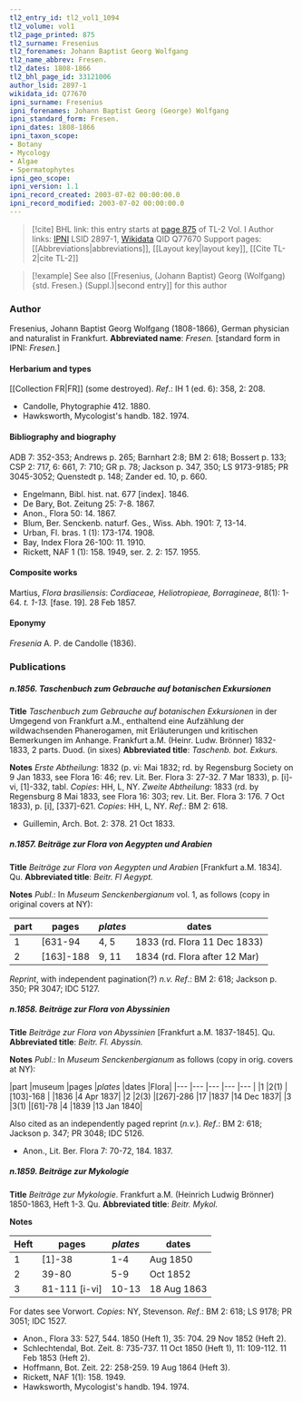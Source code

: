 ```yaml
---
tl2_entry_id: tl2_vol1_1094
tl2_volume: vol1
tl2_page_printed: 875
tl2_surname: Fresenius
tl2_forenames: Johann Baptist Georg Wolfgang
tl2_name_abbrev: Fresen.
tl2_dates: 1808-1866
tl2_bhl_page_id: 33121006
author_lsid: 2897-1
wikidata_id: Q77670
ipni_surname: Fresenius
ipni_forenames: Johann Baptist Georg (George) Wolfgang
ipni_standard_form: Fresen.
ipni_dates: 1808-1866
ipni_taxon_scope: 
- Botany
- Mycology
- Algae
- Spermatophytes
ipni_geo_scope: 
ipni_version: 1.1
ipni_record_created: 2003-07-02 00:00:00.0
ipni_record_modified: 2003-07-02 00:00:00.0
---
```


> [!cite] BHL link: this entry starts at [page 875](https://www.biodiversitylibrary.org/page/33121006) of TL-2 Vol. I
> Author links: [IPNI](https://www.ipni.org/a/2897-1) LSID 2897-1, [Wikidata](https://www.wikidata.org/wiki/Q77670) QID Q77670
> Support pages: [[Abbreviations|abbreviations]], [[Layout key|layout key]], [[Cite TL-2|cite TL-2]]

> [!example] See also [[Fresenius, (Johann Baptist) Georg (Wolfgang) {std. Fresen.} (Suppl.)|second entry]] for this author

### Author

Fresenius, Johann Baptist Georg Wolfgang (1808-1866), German physician and naturalist in Frankfurt. 
**Abbreviated name**: *Fresen.* \[standard form in IPNI: *Fresen.*\]

#### Herbarium and types

[[Collection FR|FR]] (some destroyed).
*Ref*.: IH 1 (ed. 6): 358, 2: 208.
- Candolle, Phytographie 412. 1880.
- Hawksworth, Mycologist's handb. 182. 1974.

#### Bibliography and biography

ADB 7: 352-353; Andrews p. 265; Barnhart 2:8; BM 2: 618; Bossert p. 133; CSP 2: 717, 6: 661, 7: 710; GR p. 78; Jackson p. 347, 350; LS 9173-9185; PR 3045-3052; Quenstedt p. 148; Zander ed. 10, p. 660.
- Engelmann, Bibl. hist. nat. 677 \[index\]. 1846.
- De Bary, Bot. Zeitung 25: 7-8. 1867.
- Anon., Flora 50: 14. 1867.
- Blum, Ber. Senckenb. naturf. Ges., Wiss. Abh. 1901: 7, 13-14.
- Urban, Fl. bras. 1 (1): 173-174. 1908.
- Bay, Index Flora 26-100: 11. 1910.
- Rickett, NAF 1 (1): 158. 1949, ser. 2. 2: 157. 1955.

#### Composite works

Martius, *Flora brasiliensis*: *Cordiaceae, Heliotropieae, Borragineae*, 8(1): 1-64. *t. 1-13.* \[fase. 19\]. 28 Feb 1857.

#### Eponymy

*Fresenia* A. P. de Candolle (1836).

### Publications

##### n.1856. Taschenbuch zum Gebrauche auf botanischen Exkursionen

**Title**
*Taschenbuch zum Gebrauche auf botanischen Exkursionen* in der Umgegend von Frankfurt a.M., enthaltend eine Aufzählung der wildwachsenden Phanerogamen, mit Erläuterungen und kritischen Bemerkungen im Anhange. Frankfurt a.M. (Heinr. Ludw. Brönner) 1832-1833, 2 parts. Duod. (in sixes)
**Abbreviated title**: *Taschenb. bot. Exkurs.*

**Notes**
*Erste Abtheilung*: 1832 (p. vi: Mai 1832; rd. by Regensburg Society on 9 Jan 1833, see Flora 16: 46; rev. Lit. Ber. Flora 3: 27-32. 7 Mar 1833), p. \[i\]-vi, \[1\]-332, tabl.
*Copies*: HH, L, NY.
*Zweite Abtheilung*: 1833 (rd. by Regensburg 8 Mai 1833, see Flora 16: 303; rev. Lit. Ber. Flora 3: 176. 7 Oct 1833), p. \[i\], \[337\]-621. *Copies*: HH, L, NY.
*Ref*.: BM 2: 618.
- Guillemin, Arch. Bot. 2: 378. 21 Oct 1833.

##### n.1857. Beiträge zur Flora von Aegypten und Arabien

**Title**
*Beiträge zur Flora von Aegypten und Arabien* \[Frankfurt a.M. 1834\]. Qu.
**Abbreviated title**: *Beitr. Fl Aegypt.*

**Notes**
*Publ*.: In *Museum Senckenbergianum* vol. 1, as follows (copy in original covers at NY):

|part	|pages	|*plates*	|dates|
|---	|---	|---	|---	|
|1	|\[631-94	|4, 5	|1833 (rd. Flora 11 Dec 1833)|
|2	|\[163\]-188	|9, 11	|1834 (rd. Flora after 12 Mar)|

*Reprint*, with independent pagination(?) *n.v.*
*Ref*.: BM 2: 618; Jackson p. 350; PR 3047; IDC 5127.

##### n.1858. Beiträge zur Flora von Abyssinien

**Title**
*Beiträge zur Flora von Abyssinien* \[Frankfurt a.M. 1837-1845\]. Qu.
**Abbreviated title**: *Beitr. Fl. Abyssin.*

**Notes**
*Publ*.: In *Museum Senckenbergianum* as follows (copy in orig. covers at NY):

|part	|museum	|pages	|*plates*	|dates	|Flora|
|---	|---	|---	|---	|---	|
|1	|2(1)	|\[103\]-168	|	|1836	|4 Apr 1837|
|2	|2(3)	|\[267\]-286	|17	|1837	|14 Dec 1837|
|3	|3(1)	|\[61\]-78	|4	|1839	|13 Jan 1840|

Also cited as an independently paged reprint (*n.v.*).
*Ref*.: BM 2: 618; Jackson p. 347; PR 3048; IDC 5126.
- Anon., Lit. Ber. Flora 7: 70-72, 184. 1837.

##### n.1859. Beiträge zur Mykologie

**Title**
*Beiträge zur Mykologie*. Frankfurt a.M. (Heinrich Ludwig Brönner) 1850-1863, Heft 1-3. Qu.
**Abbreviated title**: *Beitr. Mykol.*

**Notes**

|Heft	|pages	|*plates*	|dates	|
|---	|---	|---	|---	|
|1	|\[1\]-38	|1-4	|Aug 1850	|
|2	|39-80	|5-9	|Oct 1852	|
|3	|81-111 \[i-vi\]	|10-13	|18 Aug 1863|

For dates see Vorwort. *Copies*: NY, Stevenson.
*Ref*.: BM 2: 618; LS 9178; PR 3051; IDC 1527.
- Anon., Flora 33: 527, 544. 1850 (Heft 1), 35: 704. 29 Nov 1852 (Heft 2).
- Schlechtendal, Bot. Zeit. 8: 735-737. 11 Oct 1850 (Heft 1), 11: 109-112. 11 Feb 1853 (Heft 2).
- Hoffmann, Bot. Zeit. 22: 258-259. 19 Aug 1864 (Heft 3).
- Rickett, NAF 1(1): 158. 1949.
- Hawksworth, Mycologist's handb. 194. 1974.

